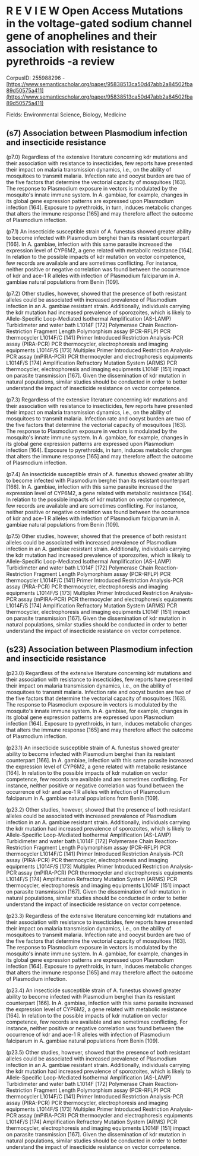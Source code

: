 # R E V I E W Open Access Mutations in the voltage-gated sodium channel gene of anophelines and their association with resistance to pyrethroids -a review

CorpusID: 255988296 - [https://www.semanticscholar.org/paper/95838513ca50d47abb2a84502fba89d50575a411](https://www.semanticscholar.org/paper/95838513ca50d47abb2a84502fba89d50575a411)

Fields: Environmental Science, Biology, Medicine

## (s7) Association between Plasmodium infection and insecticide resistance
(p7.0) Regardless of the extensive literature concerning kdr mutations and their association with resistance to insecticides, few reports have presented their impact on malaria transmission dynamics, i.e., on the ability of mosquitoes to transmit malaria. Infection rate and oocyst burden are two of the five factors that determine the vectorial capacity of mosquitoes [163]. The response to Plasmodium exposure in vectors is modulated by the mosquito's innate immune system. In A. gambiae, for example, changes in its global gene expression patterns are expressed upon Plasmodium infection [164]. Exposure to pyrethroids, in turn, induces metabolic changes that alters the immune response [165] and may therefore affect the outcome of Plasmodium infection.

(p7.1) An insecticide susceptible strain of A. funestus showed greater ability to become infected with Plasmodium berghei than its resistant counterpart [166]. In A. gambiae, infection with this same parasite increased the expression level of CYP6M2, a gene related with metabolic resistance [164]. In relation to the possible impacts of kdr mutation on vector competence, few records are available and are sometimes conflicting. For instance, neither positive or negative correlation was found between the occurrence of kdr and ace-1 R alleles with infection of Plasmodium falciparum in A. gambiae natural populations from Benin [109].

(p7.2) Other studies, however, showed that the presence of both resistant alleles could be associated with increased prevalence of Plasmodium infection in an A. gambiae resistant strain. Additionally, individuals carrying the kdr mutation had increased prevalence of sporozoites, which is likely to  Allele-Specific Loop-Mediated Isothermal Amplification (AS-LAMP) Turbidimeter and water bath L1014F [172] Polymerase Chain Reaction-Restriction Fragment Length Polymorphism assay (PCR-RFLP) PCR thermocycler L1014F/C [141] Primer Introduced Restriction Analysis-PCR assay (PIRA-PCR) PCR thermocycler, electrophoresis and imaging equipments L1014F/S [173] Multiplex Primer Introduced Restriction Analysis-PCR assay (mPIRA-PCR) PCR thermocycler and electrophoresis equipments L1014F/S [174] Amplification Refractory Mutation System (ARMS) PCR thermocycler, electrophoresis and imaging equipments L1014F [151] impact on parasite transmission [167]. Given the dissemination of kdr mutation in natural populations, similar studies should be conducted in order to better understand the impact of insecticide resistance on vector competence.

(p7.3) Regardless of the extensive literature concerning kdr mutations and their association with resistance to insecticides, few reports have presented their impact on malaria transmission dynamics, i.e., on the ability of mosquitoes to transmit malaria. Infection rate and oocyst burden are two of the five factors that determine the vectorial capacity of mosquitoes [163]. The response to Plasmodium exposure in vectors is modulated by the mosquito's innate immune system. In A. gambiae, for example, changes in its global gene expression patterns are expressed upon Plasmodium infection [164]. Exposure to pyrethroids, in turn, induces metabolic changes that alters the immune response [165] and may therefore affect the outcome of Plasmodium infection.

(p7.4) An insecticide susceptible strain of A. funestus showed greater ability to become infected with Plasmodium berghei than its resistant counterpart [166]. In A. gambiae, infection with this same parasite increased the expression level of CYP6M2, a gene related with metabolic resistance [164]. In relation to the possible impacts of kdr mutation on vector competence, few records are available and are sometimes conflicting. For instance, neither positive or negative correlation was found between the occurrence of kdr and ace-1 R alleles with infection of Plasmodium falciparum in A. gambiae natural populations from Benin [109].

(p7.5) Other studies, however, showed that the presence of both resistant alleles could be associated with increased prevalence of Plasmodium infection in an A. gambiae resistant strain. Additionally, individuals carrying the kdr mutation had increased prevalence of sporozoites, which is likely to  Allele-Specific Loop-Mediated Isothermal Amplification (AS-LAMP) Turbidimeter and water bath L1014F [172] Polymerase Chain Reaction-Restriction Fragment Length Polymorphism assay (PCR-RFLP) PCR thermocycler L1014F/C [141] Primer Introduced Restriction Analysis-PCR assay (PIRA-PCR) PCR thermocycler, electrophoresis and imaging equipments L1014F/S [173] Multiplex Primer Introduced Restriction Analysis-PCR assay (mPIRA-PCR) PCR thermocycler and electrophoresis equipments L1014F/S [174] Amplification Refractory Mutation System (ARMS) PCR thermocycler, electrophoresis and imaging equipments L1014F [151] impact on parasite transmission [167]. Given the dissemination of kdr mutation in natural populations, similar studies should be conducted in order to better understand the impact of insecticide resistance on vector competence.
## (s23) Association between Plasmodium infection and insecticide resistance
(p23.0) Regardless of the extensive literature concerning kdr mutations and their association with resistance to insecticides, few reports have presented their impact on malaria transmission dynamics, i.e., on the ability of mosquitoes to transmit malaria. Infection rate and oocyst burden are two of the five factors that determine the vectorial capacity of mosquitoes [163]. The response to Plasmodium exposure in vectors is modulated by the mosquito's innate immune system. In A. gambiae, for example, changes in its global gene expression patterns are expressed upon Plasmodium infection [164]. Exposure to pyrethroids, in turn, induces metabolic changes that alters the immune response [165] and may therefore affect the outcome of Plasmodium infection.

(p23.1) An insecticide susceptible strain of A. funestus showed greater ability to become infected with Plasmodium berghei than its resistant counterpart [166]. In A. gambiae, infection with this same parasite increased the expression level of CYP6M2, a gene related with metabolic resistance [164]. In relation to the possible impacts of kdr mutation on vector competence, few records are available and are sometimes conflicting. For instance, neither positive or negative correlation was found between the occurrence of kdr and ace-1 R alleles with infection of Plasmodium falciparum in A. gambiae natural populations from Benin [109].

(p23.2) Other studies, however, showed that the presence of both resistant alleles could be associated with increased prevalence of Plasmodium infection in an A. gambiae resistant strain. Additionally, individuals carrying the kdr mutation had increased prevalence of sporozoites, which is likely to  Allele-Specific Loop-Mediated Isothermal Amplification (AS-LAMP) Turbidimeter and water bath L1014F [172] Polymerase Chain Reaction-Restriction Fragment Length Polymorphism assay (PCR-RFLP) PCR thermocycler L1014F/C [141] Primer Introduced Restriction Analysis-PCR assay (PIRA-PCR) PCR thermocycler, electrophoresis and imaging equipments L1014F/S [173] Multiplex Primer Introduced Restriction Analysis-PCR assay (mPIRA-PCR) PCR thermocycler and electrophoresis equipments L1014F/S [174] Amplification Refractory Mutation System (ARMS) PCR thermocycler, electrophoresis and imaging equipments L1014F [151] impact on parasite transmission [167]. Given the dissemination of kdr mutation in natural populations, similar studies should be conducted in order to better understand the impact of insecticide resistance on vector competence.

(p23.3) Regardless of the extensive literature concerning kdr mutations and their association with resistance to insecticides, few reports have presented their impact on malaria transmission dynamics, i.e., on the ability of mosquitoes to transmit malaria. Infection rate and oocyst burden are two of the five factors that determine the vectorial capacity of mosquitoes [163]. The response to Plasmodium exposure in vectors is modulated by the mosquito's innate immune system. In A. gambiae, for example, changes in its global gene expression patterns are expressed upon Plasmodium infection [164]. Exposure to pyrethroids, in turn, induces metabolic changes that alters the immune response [165] and may therefore affect the outcome of Plasmodium infection.

(p23.4) An insecticide susceptible strain of A. funestus showed greater ability to become infected with Plasmodium berghei than its resistant counterpart [166]. In A. gambiae, infection with this same parasite increased the expression level of CYP6M2, a gene related with metabolic resistance [164]. In relation to the possible impacts of kdr mutation on vector competence, few records are available and are sometimes conflicting. For instance, neither positive or negative correlation was found between the occurrence of kdr and ace-1 R alleles with infection of Plasmodium falciparum in A. gambiae natural populations from Benin [109].

(p23.5) Other studies, however, showed that the presence of both resistant alleles could be associated with increased prevalence of Plasmodium infection in an A. gambiae resistant strain. Additionally, individuals carrying the kdr mutation had increased prevalence of sporozoites, which is likely to  Allele-Specific Loop-Mediated Isothermal Amplification (AS-LAMP) Turbidimeter and water bath L1014F [172] Polymerase Chain Reaction-Restriction Fragment Length Polymorphism assay (PCR-RFLP) PCR thermocycler L1014F/C [141] Primer Introduced Restriction Analysis-PCR assay (PIRA-PCR) PCR thermocycler, electrophoresis and imaging equipments L1014F/S [173] Multiplex Primer Introduced Restriction Analysis-PCR assay (mPIRA-PCR) PCR thermocycler and electrophoresis equipments L1014F/S [174] Amplification Refractory Mutation System (ARMS) PCR thermocycler, electrophoresis and imaging equipments L1014F [151] impact on parasite transmission [167]. Given the dissemination of kdr mutation in natural populations, similar studies should be conducted in order to better understand the impact of insecticide resistance on vector competence.
